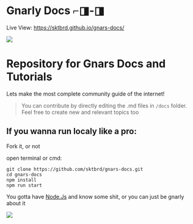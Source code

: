# Gnarly Docs ⌐◨-◨

Live View: https://sktbrd.github.io/gnars-docs/ 

![](https://i.ibb.co/zXk6YdR/image.png)

# Repository for Gnars Docs and Tutorials 

Lets make the most complete community guide of the internet!

> You can contribute by directly editing the .md files in `/docs` folder. Feel free to create new and relevant topics too

## If you wanna run localy like a pro: 

Fork it, or not  

open terminal or cmd:

```
git clone https://github.com/sktbrd/gnars-docs.git
cd gnars-docs
npm install
npm run start
```

You gotta have [Node.Js](https://nodejs.org/en/) and know some shit, or you can just be gnarly about it 


![](https://i.ibb.co/G25YWmL/image.png)

